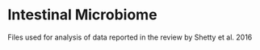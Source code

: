 # Intestinal Microbiome 
Files used for analysis of data reported in the review by Shetty et al. 2016
